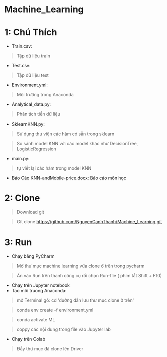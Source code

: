 # Machine_Learning
# 1: Chú Thích
* Train.csv: 
> Tập dữ liệu train
* Test.csv: 
> Tập dữ liệu test
* Environment.yml:
> Môi trường trong Anaconda
* Analytical_data.py: 
> Phân tích tiền dữ liệu
* SklearnKNN.py: 
> Sử dụng thư viện các hàm có sẵn trong sklearn 

> So sánh model KNN với các model khác như DecisionTree, LogisticRegression
* main.py: 
> tự viết lại các hàm trong model KNN
* Báo Cáo KNN-andMobile-price.docx: Báo cáo môn học
# 2: Clone
> Download git

> Git clone https://github.com/NguyenCanhThanh/Machine_Learning.git
# 3: Run
* Chạy bằng PyCharm
> Mở thư mục machine learning vừa clone ở trên trong pycharm

> Ấn vào Run trên thanh công cụ rồi chọn Run-flie ( phím tắt Shift + F10)
* Chạy trên Jupyter notebook
* Tao môi truong Anaconda:
> mở Terminal gõ:  cd 'đường dẫn lưu thư mục clone ở trên'

>  conda env create -f environment.yml

>  conda activate ML

>  coppy các nội dung trong file vào  Jupyter lab

* Chạy trên Colab
> Đẩy thư mục đã clone lên Driver
